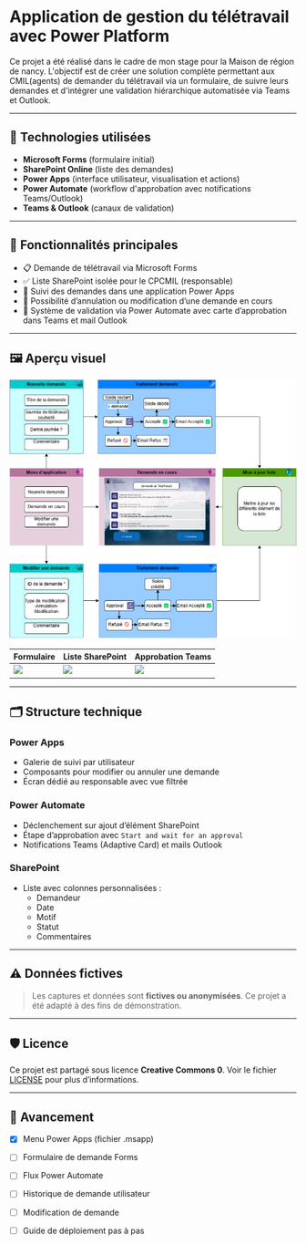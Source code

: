 # Application de gestion du télétravail avec Power Platform

Ce projet a été réalisé dans le cadre de mon stage pour la Maison de région de nancy. L'objectif est de créer une solution complète permettant aux CMIL(agents) de demander du télétravail via un formulaire, de suivre leurs demandes et d'intégrer une validation hiérarchique automatisée via Teams et Outlook.

---

## 🧩 Technologies utilisées

- **Microsoft Forms** (formulaire initial)
- **SharePoint Online** (liste des demandes)
- **Power Apps** (interface utilisateur, visualisation et actions)
- **Power Automate** (workflow d'approbation avec notifications Teams/Outlook)
- **Teams & Outlook** (canaux de validation)

---

## 🔄 Fonctionnalités principales

- 📋 Demande de télétravail via Microsoft Forms
- ✅ Liste SharePoint isolée pour le CPCMIL (responsable)
- 🧭 Suivi des demandes dans une application Power Apps
- 🔁 Possibilité d’annulation ou modification d’une demande en cours
- 🔔 Système de validation via Power Automate avec carte d’approbation dans Teams et mail Outlook

---

## 🖼️ Aperçu visuel

![](./images/Schema_fonctionnel_TT.drawio.png)


| Formulaire | Liste SharePoint | Approbation Teams |
|-----------|------------------|-------------------|
| ![](./images/powerapps-formulaire.png) | ![](./images/sharepoint-list.png) | ![](./images/approval-teams.png) |

---

## 🗂️ Structure technique

### Power Apps
- Galerie de suivi par utilisateur
- Composants pour modifier ou annuler une demande
- Écran dédié au responsable avec vue filtrée

### Power Automate
- Déclenchement sur ajout d’élément SharePoint
- Étape d’approbation avec `Start and wait for an approval`
- Notifications Teams (Adaptive Card) et mails Outlook

### SharePoint
- Liste avec colonnes personnalisées :
  - Demandeur
  - Date
  - Motif
  - Statut
  - Commentaires

---

## ⚠️ Données fictives

> Les captures et données sont **fictives ou anonymisées**. Ce projet a été adapté à des fins de démonstration.

---

## 🛡️ Licence

Ce projet est partagé sous licence **Creative Commons 0**. Voir le fichier [LICENSE](./LICENSE) pour plus d’informations.

---

## 📝 Avancement

- [x] Menu Power Apps (fichier .msapp)
- [ ] Formulaire de demande Forms
- [ ] Flux Power Automate
- [ ] Historique de demande utilisateur
- [ ] Modification de demande
- [ ] Guide de déploiement pas à pas

